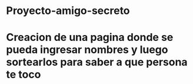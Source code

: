 # Proyecto-amigo-secreto
<h1>Creacion de una pagina donde se pueda ingresar nombres y luego sortearlos para saber a que persona te toco</h1>
